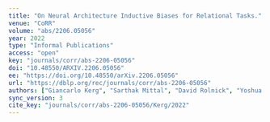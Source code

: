 ```yaml
---
title: "On Neural Architecture Inductive Biases for Relational Tasks."
venue: "CoRR"
volume: "abs/2206.05056"
year: 2022
type: "Informal Publications"
access: "open"
key: "journals/corr/abs-2206-05056"
doi: "10.48550/ARXIV.2206.05056"
ee: "https://doi.org/10.48550/arXiv.2206.05056"
url: "https://dblp.org/rec/journals/corr/abs-2206-05056"
authors: ["Giancarlo Kerg", "Sarthak Mittal", "David Rolnick", "Yoshua Bengio", "Blake A. Richards", "Guillaume Lajoie"]
sync_version: 3
cite_key: "journals/corr/abs-2206-05056/Kerg/2022"
---
```

